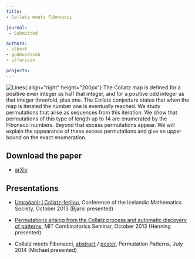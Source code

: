 ```yaml
---
title:
- Collatz meets Fibonacci

journal:
 - Submitted

authors: 
- albert
- gudmundsson
- ulfarsson

projects:
---
```

![Lines]({{site.baseurl}}/assets/img/collatz.png){:align="right" height="200px"}
The Collatz map is defined for a positive even integer as half that integer,
and for a positive odd integer as that integer threefold, plus one. The Collatz
conjecture states that when the map is iterated the number one is eventually
reached. We study permutations that arise as sequences from this iteration. We
show that permutations of this type of length up to 14 are enumerated by the
Fibonacci numbers. Beyond that excess permutations appear. We will explain the
appearance of these excess permutations and give an upper bound on the exact
enumeration.
<!-- The paragraph above is an adaptation of the abstract. 2019-2-21 -->

## Download the paper
<!-- - [{{ page.journal }}](https://cs.uwaterloo.ca/journals/JIS/VOL20/Bean/bean2.html) -->
- [arXiv](https://arxiv.org/abs/1404.3054)

## Presentations
- [Umraðanir í Collatz-ferlinu]({{site.baseurl}}/assets/talks/collatz/IMS.pdf),
Conference of the Icelandic Mathematics Society,
October 2013 (Bjarki presented)

- [Permutations arising from the Collatz process and automatic discovery of patterns]({{site.baseurl}}/assets/talks/collatz/mitCombSem.pdf),
MIT Combinatorics Seminar,
October 2013 (Henning presented)

- Collatz meets Fibonacci, [abstract]({{site.baseurl}}/assets/talks/collatz/PPabstract.pdf) / [poster]({{site.baseurl}}/assets/talks/collatz/PPposter.pdf),
Permutation Patterns,
July 2014 (Michael presented)